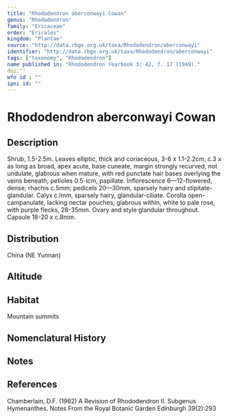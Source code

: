 ```yaml
---
title: "Rhododendron aberconwayi Cowan"
genus: "Rhododendron"
family: "Ericaceae"
order: "Ericales"
kingdom: "Plantae"
source: "http://data.rbge.org.uk/taxa/Rhododendron/aberconwayi"
identifier: "http://data.rbge.org.uk/taxa/Rhododendron/aberconwayi"
tags: ["taxonomy", "Rhododendron"]
name published in: "Rhododendron Yearbook 3: 42, f. 17 (1949)."
doi:""
wfo id : ""
ipni id: ""                      
---
```


# Rhododendron aberconwayi Cowan

## Description
Shrub, 1.5-2.5m. Leaves elliptic, thick and coriaceous, 3-6 x 1.1-2.2cm, c.3 x as long as broad, apex acute, base cuneate, margin strongly recurved, not undulate, glabrous when mature, with red punctate hair bases overlying the veins beneath; petioles 0.5-lcm, papillate. Inflorescence 6—12-flowered, dense; rhachis c.5mm; pedicels 20—30mm, sparsely hairy and stipitate-glandular. Calyx c.lmm, sparsely hairy, glandular-ciliate. Corolla open-campanulate, lacking nectar pouches, glabrous within, white to pale rose, with purple flecks, 28-35mm. Ovary and style glandular throughout. Capsule 18-20 x c.8mm.

## Distribution
China (NE Yunnan)

## Altitude


## Habitat
Mountain summits

## Nomenclatural History

                       
## Notes


## References

Chamberlain, D.F. (1982) A Revision of Rhododendron II. Subgenus Hymenanthes. Notes From the Royal Botanic Garden Edinburgh 39(2):293
